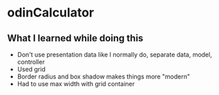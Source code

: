 # odinCalculator

## What I learned while doing this
* Don't use presentation data like I normally do, separate data, model, controller
* Used grid
* Border radius and box shadow makes things more "modern"
* Had to use max width with grid container